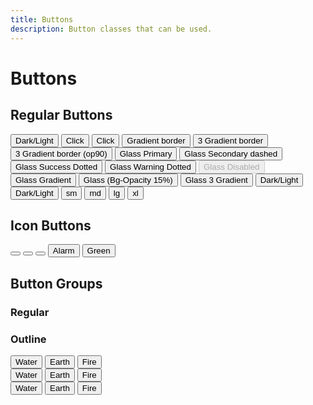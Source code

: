 ```yaml
---
title: Buttons
description: Button classes that can be used.
---
```


# Buttons


## Regular Buttons
<div class="flex justify-center items-center flex-wrap gap-4">
	<button class="btn-primary">Dark/Light</button>
	<button class="btn-tr-primary-tertiary-secondary">Click</button>
	<button class="btn-tr-primary/50-tertiary/50-secondary/50">Click</button>
	<button class="btn-border-surface-800-br-primary-secondary">Gradient border</button>
	<button class="btn-border-surface-800-br-primary-secondary-success">3 Gradient border</button>
	<button class="btn-border-surface-800/90-br-primary-secondary-success"
		>3 Gradient border (op90)</button
	>
	<button class="btn-glass-primary">Glass Primary</button>
	<!-- Overwritting the default background opacity of 30% for glass buttons -->
	<!-- <button class="btn-glass-primary/20">Glass Primary</button> -->
	<button class="btn-glass-secondary border-dashed">Glass Secondary dashed</button>
	<button class="btn-glass-success border-dotted">Glass Success Dotted</button>
	<button class="btn-glass-warning border-dotted">Glass Warning Dotted</button>
	<button class="btn-glass-secondary" disabled>Glass Disabled</button>
	<button class="btn-glass-tl-tertiary-primary">Glass Gradient</button>
	<!-- Glass Gradient with non-default opacity values -->
	<button class="btn-glass-tertiary/15-primary/15">Glass (Bg-Opacity 15%)</button>
	<button class="btn-glass-tl-tertiary-primary-secondary">Glass 3 Gradient</button>
	<button class="btn-b-primary-secondary">Dark/Light</button>
	<button class="btn-br-primary-400-secondary-800">Dark/Light</button>
	<button class="btn-glass-tl-tertiary-primary-secondary btn-sm">sm</button>
	<button class="btn-glass-tl-tertiary-primary-secondary btn-md">md</button>
	<button class="btn-glass-tl-tertiary-primary-secondary btn-lg">lg</button>
	<button class="btn-glass-tl-tertiary-primary-secondary btn-xl">xl</button>
</div>

## Icon Buttons
<div class="flex justify-center items-center flex-wrap gap-4">
	<button class="btn-br-primary-secondary btn-xl">
		<span class="i-material-symbols:notifications-active-rounded" />
	</button>
	<button class="btn-primary btn-icon btn-lg rounded-full">
		<!-- <span class="sr-only">Alarm</span> -->
		<span class="i-material-symbols:notifications-active-rounded" />
	</button>
	<button
		class="btn-border-surface-bl-primary-secondary-success btn-icon rounded-full hover:(text-surface-900)"
	>
		<!-- <span class="sr-only">Alarm</span> -->
		<span class="i-material-symbols:add-shopping-cart-outline-rounded" />
	</button>
	<button class="btn-border-surface-tl-primary-tertiary-error">
		<!-- <span class="sr-only">Alarm</span> -->
		<span class="i-material-symbols:notifications-active-rounded" />
		<span>Alarm</span>
	</button>
	<button class="btn-border-surface-tr-success-warning hover:(text-surface-900)">
		<!-- <span class="sr-only">Alarm</span> -->
		<span class="i-material-symbols:temp-preferences-eco-outline" />
		<span>Green</span>
	</button>
</div>

## Button Groups

### Regular

### Outline
<section class="flex flex-col gap-4 justify-center items-center">
	<div class="btn-group-error/90">
		<button>
			<span class="text-xl i-material-symbols:water-drop-rounded" />
			<span>Water</span>
		</button>
		<button>
			<span class="text-xl i-material-symbols:globe-uk" />
			<span>Earth</span>
		</button>
		<button>
			<span class="text-xl i-mdi:fire" />
			<span>Fire</span>
		</button>
	</div>
	<div class="btn-group-outline-secondary">
		<button>
			<span class="text-xl i-material-symbols:water-drop-rounded" />
			<span>Water</span>
		</button>
		<button>
			<span class="text-xl i-material-symbols:globe-uk" />
			<span>Earth</span>
		</button>
		<button>
			<span class="text-xl i-mdi:fire" />
			<span>Fire</span>
		</button>
	</div>
	<div class="btn-group-outline-primary-200">
		<button class="hover:(text-primary-900)!">
			<span class="text-xl i-material-symbols:water-drop-rounded" />
			<span>Water</span>
		</button>
		<button class="hover:(text-primary-900)!">
			<span class="text-xl i-material-symbols:globe-uk" />
			<span>Earth</span>
		</button>
		<button class="hover:(text-primary-900)!">
			<span class="text-xl i-mdi:fire" />
			<span>Fire</span>
		</button>
	</div>
</section>



<!-- Add a search functionality with all available shortcuts here -->
<!-- <style>
	h2 {
		@apply text-center text-2xl font-bold text-surface-900-200;
	}

	section {
		@apply flex flex-col gap-4 justify-center items-center py-64;
	}

	p {
		@apply text-surface-900-200;
	}
</style> -->
